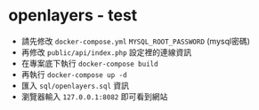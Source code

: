 # openlayers - test

* 請先修改 `docker-compose.yml` `MYSQL_ROOT_PASSWORD` (mysql密碼)
* 再修改 `public/api/index.php` 設定裡的連線資訊
* 在專案底下執行 `docker-compose build`
* 再執行 `docker-compose up -d`
* 匯入 `sql/openlayers.sql` 資訊
* 瀏覽器輸入 `127.0.0.1:8082` 即可看到網站


